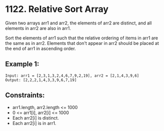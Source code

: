 # 1122. Relative Sort Array

Given two arrays arr1 and arr2, the elements of arr2 are distinct, and all elements in arr2 are also in arr1.

Sort the elements of arr1 such that the relative ordering of items in arr1 are the same as in arr2.  Elements that don't appear in arr2 should be placed at the end of arr1 in ascending order.

## Example 1:

```
Input: arr1 = [2,3,1,3,2,4,6,7,9,2,19], arr2 = [2,1,4,3,9,6]
Output: [2,2,2,1,4,3,3,9,6,7,19]
``` 

## Constraints:

* arr1.length, arr2.length <= 1000
* 0 <= arr1[i], arr2[i] <= 1000
* Each arr2[i] is distinct.
* Each arr2[i] is in arr1.